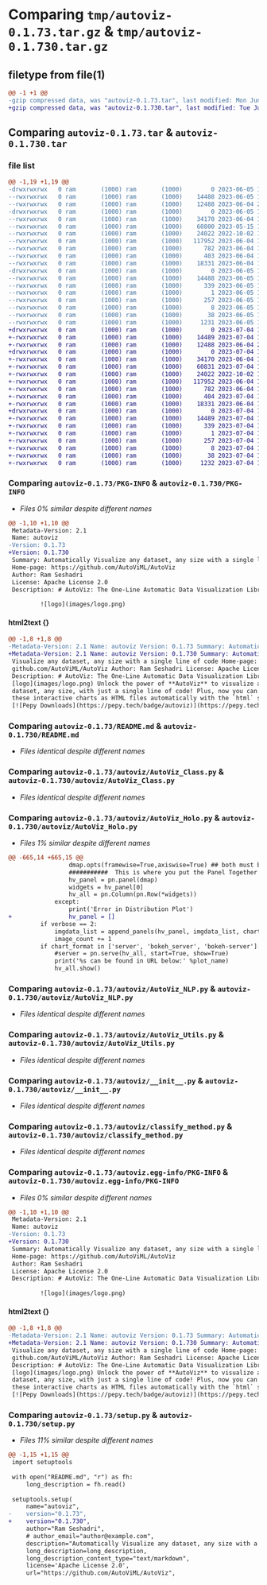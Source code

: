 # Comparing `tmp/autoviz-0.1.73.tar.gz` & `tmp/autoviz-0.1.730.tar.gz`

## filetype from file(1)

```diff
@@ -1 +1 @@
-gzip compressed data, was "autoviz-0.1.73.tar", last modified: Mon Jun  5 10:23:55 2023, max compression
+gzip compressed data, was "autoviz-0.1.730.tar", last modified: Tue Jul  4 11:05:21 2023, max compression
```

## Comparing `autoviz-0.1.73.tar` & `autoviz-0.1.730.tar`

### file list

```diff
@@ -1,19 +1,19 @@
-drwxrwxrwx   0 ram       (1000) ram       (1000)        0 2023-06-05 10:23:55.126366 autoviz-0.1.73/
--rwxrwxrwx   0 ram       (1000) ram       (1000)    14488 2023-06-05 10:23:55.126366 autoviz-0.1.73/PKG-INFO
--rwxrwxrwx   0 ram       (1000) ram       (1000)    12488 2023-06-04 21:56:05.000000 autoviz-0.1.73/README.md
-drwxrwxrwx   0 ram       (1000) ram       (1000)        0 2023-06-05 10:23:54.995810 autoviz-0.1.73/autoviz/
--rwxrwxrwx   0 ram       (1000) ram       (1000)    34170 2023-06-04 16:19:08.000000 autoviz-0.1.73/autoviz/AutoViz_Class.py
--rwxrwxrwx   0 ram       (1000) ram       (1000)    60800 2023-05-15 13:55:02.000000 autoviz-0.1.73/autoviz/AutoViz_Holo.py
--rwxrwxrwx   0 ram       (1000) ram       (1000)    24022 2022-10-02 14:52:48.000000 autoviz-0.1.73/autoviz/AutoViz_NLP.py
--rwxrwxrwx   0 ram       (1000) ram       (1000)   117952 2023-06-04 16:41:05.000000 autoviz-0.1.73/autoviz/AutoViz_Utils.py
--rwxrwxrwx   0 ram       (1000) ram       (1000)      782 2023-06-04 15:27:11.000000 autoviz-0.1.73/autoviz/__init__.py
--rwxrwxrwx   0 ram       (1000) ram       (1000)      403 2023-06-04 17:06:30.000000 autoviz-0.1.73/autoviz/__version__.py
--rwxrwxrwx   0 ram       (1000) ram       (1000)    18331 2023-06-04 15:27:51.000000 autoviz-0.1.73/autoviz/classify_method.py
-drwxrwxrwx   0 ram       (1000) ram       (1000)        0 2023-06-05 10:23:55.110740 autoviz-0.1.73/autoviz.egg-info/
--rwxrwxrwx   0 ram       (1000) ram       (1000)    14488 2023-06-05 10:23:54.000000 autoviz-0.1.73/autoviz.egg-info/PKG-INFO
--rwxrwxrwx   0 ram       (1000) ram       (1000)      339 2023-06-05 10:23:54.000000 autoviz-0.1.73/autoviz.egg-info/SOURCES.txt
--rwxrwxrwx   0 ram       (1000) ram       (1000)        1 2023-06-05 10:23:54.000000 autoviz-0.1.73/autoviz.egg-info/dependency_links.txt
--rwxrwxrwx   0 ram       (1000) ram       (1000)      257 2023-06-05 10:23:54.000000 autoviz-0.1.73/autoviz.egg-info/requires.txt
--rwxrwxrwx   0 ram       (1000) ram       (1000)        8 2023-06-05 10:23:54.000000 autoviz-0.1.73/autoviz.egg-info/top_level.txt
--rwxrwxrwx   0 ram       (1000) ram       (1000)       38 2023-06-05 10:23:55.126366 autoviz-0.1.73/setup.cfg
--rwxrwxrwx   0 ram       (1000) ram       (1000)     1231 2023-06-05 10:22:28.000000 autoviz-0.1.73/setup.py
+drwxrwxrwx   0 ram       (1000) ram       (1000)        0 2023-07-04 11:05:21.611830 autoviz-0.1.730/
+-rwxrwxrwx   0 ram       (1000) ram       (1000)    14489 2023-07-04 11:05:21.611830 autoviz-0.1.730/PKG-INFO
+-rwxrwxrwx   0 ram       (1000) ram       (1000)    12488 2023-06-04 21:56:05.000000 autoviz-0.1.730/README.md
+drwxrwxrwx   0 ram       (1000) ram       (1000)        0 2023-07-04 11:05:21.477299 autoviz-0.1.730/autoviz/
+-rwxrwxrwx   0 ram       (1000) ram       (1000)    34170 2023-06-04 16:19:08.000000 autoviz-0.1.730/autoviz/AutoViz_Class.py
+-rwxrwxrwx   0 ram       (1000) ram       (1000)    60831 2023-07-04 10:42:44.000000 autoviz-0.1.730/autoviz/AutoViz_Holo.py
+-rwxrwxrwx   0 ram       (1000) ram       (1000)    24022 2022-10-02 14:52:48.000000 autoviz-0.1.730/autoviz/AutoViz_NLP.py
+-rwxrwxrwx   0 ram       (1000) ram       (1000)   117952 2023-06-04 16:41:05.000000 autoviz-0.1.730/autoviz/AutoViz_Utils.py
+-rwxrwxrwx   0 ram       (1000) ram       (1000)      782 2023-06-04 15:27:11.000000 autoviz-0.1.730/autoviz/__init__.py
+-rwxrwxrwx   0 ram       (1000) ram       (1000)      404 2023-07-04 11:00:46.000000 autoviz-0.1.730/autoviz/__version__.py
+-rwxrwxrwx   0 ram       (1000) ram       (1000)    18331 2023-06-04 15:27:51.000000 autoviz-0.1.730/autoviz/classify_method.py
+drwxrwxrwx   0 ram       (1000) ram       (1000)        0 2023-07-04 11:05:21.589694 autoviz-0.1.730/autoviz.egg-info/
+-rwxrwxrwx   0 ram       (1000) ram       (1000)    14489 2023-07-04 11:05:20.000000 autoviz-0.1.730/autoviz.egg-info/PKG-INFO
+-rwxrwxrwx   0 ram       (1000) ram       (1000)      339 2023-07-04 11:05:20.000000 autoviz-0.1.730/autoviz.egg-info/SOURCES.txt
+-rwxrwxrwx   0 ram       (1000) ram       (1000)        1 2023-07-04 11:05:20.000000 autoviz-0.1.730/autoviz.egg-info/dependency_links.txt
+-rwxrwxrwx   0 ram       (1000) ram       (1000)      257 2023-07-04 11:05:20.000000 autoviz-0.1.730/autoviz.egg-info/requires.txt
+-rwxrwxrwx   0 ram       (1000) ram       (1000)        8 2023-07-04 11:05:20.000000 autoviz-0.1.730/autoviz.egg-info/top_level.txt
+-rwxrwxrwx   0 ram       (1000) ram       (1000)       38 2023-07-04 11:05:21.627466 autoviz-0.1.730/setup.cfg
+-rwxrwxrwx   0 ram       (1000) ram       (1000)     1232 2023-07-04 11:01:08.000000 autoviz-0.1.730/setup.py
```

### Comparing `autoviz-0.1.73/PKG-INFO` & `autoviz-0.1.730/PKG-INFO`

 * *Files 0% similar despite different names*

```diff
@@ -1,10 +1,10 @@
 Metadata-Version: 2.1
 Name: autoviz
-Version: 0.1.73
+Version: 0.1.730
 Summary: Automatically Visualize any dataset, any size with a single line of code
 Home-page: https://github.com/AutoViML/AutoViz
 Author: Ram Seshadri
 License: Apache License 2.0
 Description: # AutoViz: The One-Line Automatic Data Visualization Library
         
         ![logo](images/logo.png)
```

#### html2text {}

```diff
@@ -1,8 +1,8 @@
-Metadata-Version: 2.1 Name: autoviz Version: 0.1.73 Summary: Automatically
+Metadata-Version: 2.1 Name: autoviz Version: 0.1.730 Summary: Automatically
 Visualize any dataset, any size with a single line of code Home-page: https://
 github.com/AutoViML/AutoViz Author: Ram Seshadri License: Apache License 2.0
 Description: # AutoViz: The One-Line Automatic Data Visualization Library !
 [logo](images/logo.png) Unlock the power of **AutoViz** to visualize any
 dataset, any size, with just a single line of code! Plus, now you can save
 these interactive charts as HTML files automatically with the `html` setting.
 [![Pepy Downloads](https://pepy.tech/badge/autoviz)](https://pepy.tech/project/
```

### Comparing `autoviz-0.1.73/README.md` & `autoviz-0.1.730/README.md`

 * *Files identical despite different names*

### Comparing `autoviz-0.1.73/autoviz/AutoViz_Class.py` & `autoviz-0.1.730/autoviz/AutoViz_Class.py`

 * *Files identical despite different names*

### Comparing `autoviz-0.1.73/autoviz/AutoViz_Holo.py` & `autoviz-0.1.730/autoviz/AutoViz_Holo.py`

 * *Files 1% similar despite different names*

```diff
@@ -665,14 +665,15 @@
                 dmap.opts(framewise=True,axiswise=True) ## both must be True for your charts to have dynamically varying axes!
                 ###########  This is where you put the Panel Together ############
                 hv_panel = pn.panel(dmap)
                 widgets = hv_panel[0]
                 hv_all = pn.Column(pn.Row(*widgets))
             except:
                 print('Error in Distribution Plot')
+                hv_panel = []
         if verbose == 2:
             imgdata_list = append_panels(hv_panel, imgdata_list, chart_format)
             image_count += 1
         if chart_format in ['server', 'bokeh_server', 'bokeh-server']:
             #server = pn.serve(hv_all, start=True, show=True)
             print('%s can be found in URL below:' %plot_name)
             hv_all.show()
```

### Comparing `autoviz-0.1.73/autoviz/AutoViz_NLP.py` & `autoviz-0.1.730/autoviz/AutoViz_NLP.py`

 * *Files identical despite different names*

### Comparing `autoviz-0.1.73/autoviz/AutoViz_Utils.py` & `autoviz-0.1.730/autoviz/AutoViz_Utils.py`

 * *Files identical despite different names*

### Comparing `autoviz-0.1.73/autoviz/__init__.py` & `autoviz-0.1.730/autoviz/__init__.py`

 * *Files identical despite different names*

### Comparing `autoviz-0.1.73/autoviz/classify_method.py` & `autoviz-0.1.730/autoviz/classify_method.py`

 * *Files identical despite different names*

### Comparing `autoviz-0.1.73/autoviz.egg-info/PKG-INFO` & `autoviz-0.1.730/autoviz.egg-info/PKG-INFO`

 * *Files 0% similar despite different names*

```diff
@@ -1,10 +1,10 @@
 Metadata-Version: 2.1
 Name: autoviz
-Version: 0.1.73
+Version: 0.1.730
 Summary: Automatically Visualize any dataset, any size with a single line of code
 Home-page: https://github.com/AutoViML/AutoViz
 Author: Ram Seshadri
 License: Apache License 2.0
 Description: # AutoViz: The One-Line Automatic Data Visualization Library
         
         ![logo](images/logo.png)
```

#### html2text {}

```diff
@@ -1,8 +1,8 @@
-Metadata-Version: 2.1 Name: autoviz Version: 0.1.73 Summary: Automatically
+Metadata-Version: 2.1 Name: autoviz Version: 0.1.730 Summary: Automatically
 Visualize any dataset, any size with a single line of code Home-page: https://
 github.com/AutoViML/AutoViz Author: Ram Seshadri License: Apache License 2.0
 Description: # AutoViz: The One-Line Automatic Data Visualization Library !
 [logo](images/logo.png) Unlock the power of **AutoViz** to visualize any
 dataset, any size, with just a single line of code! Plus, now you can save
 these interactive charts as HTML files automatically with the `html` setting.
 [![Pepy Downloads](https://pepy.tech/badge/autoviz)](https://pepy.tech/project/
```

### Comparing `autoviz-0.1.73/setup.py` & `autoviz-0.1.730/setup.py`

 * *Files 11% similar despite different names*

```diff
@@ -1,15 +1,15 @@
 import setuptools
 
 with open("README.md", "r") as fh:
     long_description = fh.read()
 
 setuptools.setup(
     name="autoviz",
-    version="0.1.73",
+    version="0.1.730",
     author="Ram Seshadri",
     # author_email="author@example.com",
     description="Automatically Visualize any dataset, any size with a single line of code",
     long_description=long_description,
     long_description_content_type="text/markdown",
     license='Apache License 2.0',
     url="https://github.com/AutoViML/AutoViz",
```

